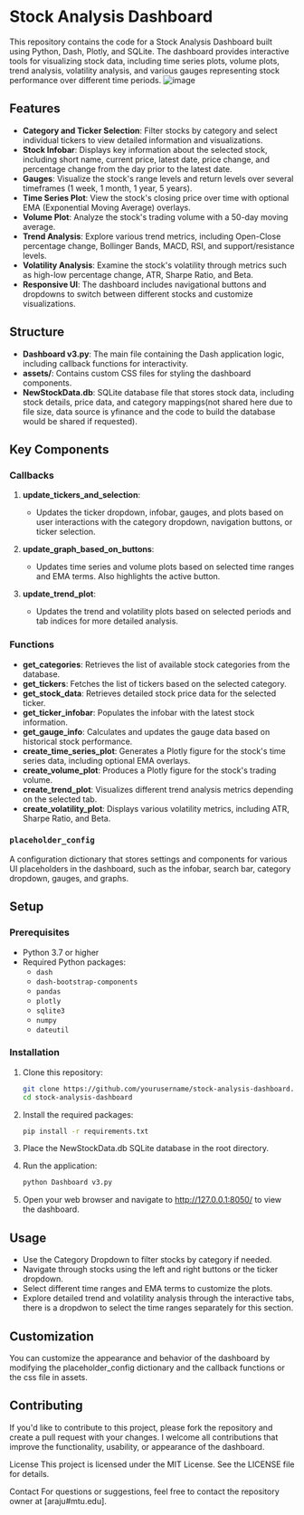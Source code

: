 # Stock Analysis Dashboard

This repository contains the code for a Stock Analysis Dashboard built using Python, Dash, Plotly, and SQLite. The dashboard provides interactive tools for visualizing stock data, including time series plots, volume plots, trend analysis, volatility analysis, and various gauges representing stock performance over different time periods.
![image](https://github.com/user-attachments/assets/31502035-5b82-4f75-881d-2d1d096d5831 "Final Dashboard")

## Features

- **Category and Ticker Selection**: Filter stocks by category and select individual tickers to view detailed information and visualizations.
- **Stock Infobar**: Displays key information about the selected stock, including short name, current price, latest date, price change, and percentage change from the day prior to the latest date.
- **Gauges**: Visualize the stock's range levels and return levels over several timeframes (1 week, 1 month, 1 year, 5 years).
- **Time Series Plot**: View the stock's closing price over time with optional EMA (Exponential Moving Average) overlays.
- **Volume Plot**: Analyze the stock's trading volume with a 50-day moving average.
- **Trend Analysis**: Explore various trend metrics, including Open-Close percentage change, Bollinger Bands, MACD, RSI, and support/resistance levels.
- **Volatility Analysis**: Examine the stock's volatility through metrics such as high-low percentage change, ATR, Sharpe Ratio, and Beta.
- **Responsive UI**: The dashboard includes navigational buttons and dropdowns to switch between different stocks and customize visualizations.

## Structure

- **Dashboard v3.py**: The main file containing the Dash application logic, including callback functions for interactivity.
- **assets/**: Contains custom CSS files for styling the dashboard components.
- **NewStockData.db**: SQLite database file that stores stock data, including stock details, price data, and category mappings(not shared here due to file size, data source is yfinance and the code to build the database would be shared if requested).

## Key Components

### Callbacks

1. **update_tickers_and_selection**: 
   - Updates the ticker dropdown, infobar, gauges, and plots based on user interactions with the category dropdown, navigation buttons, or ticker selection.
   
2. **update_graph_based_on_buttons**: 
   - Updates time series and volume plots based on selected time ranges and EMA terms. Also highlights the active button.

3. **update_trend_plot**: 
   - Updates the trend and volatility plots based on selected periods and tab indices for more detailed analysis.

### Functions

- **get_categories**: Retrieves the list of available stock categories from the database.
- **get_tickers**: Fetches the list of tickers based on the selected category.
- **get_stock_data**: Retrieves detailed stock price data for the selected ticker.
- **get_ticker_infobar**: Populates the infobar with the latest stock information.
- **get_gauge_info**: Calculates and updates the gauge data based on historical stock performance.
- **create_time_series_plot**: Generates a Plotly figure for the stock's time series data, including optional EMA overlays.
- **create_volume_plot**: Produces a Plotly figure for the stock's trading volume.
- **create_trend_plot**: Visualizes different trend analysis metrics depending on the selected tab.
- **create_volatility_plot**: Displays various volatility metrics, including ATR, Sharpe Ratio, and Beta.

### `placeholder_config`

A configuration dictionary that stores settings and components for various UI placeholders in the dashboard, such as the infobar, search bar, category dropdown, gauges, and graphs.

## Setup

### Prerequisites

- Python 3.7 or higher
- Required Python packages:
  - `dash`
  - `dash-bootstrap-components`
  - `pandas`
  - `plotly`
  - `sqlite3`
  - `numpy`
  - `dateutil`

### Installation

1. Clone this repository:
   ```bash
   git clone https://github.com/yourusername/stock-analysis-dashboard.git
   cd stock-analysis-dashboard

2. Install the required packages:
   ```bash
   pip install -r requirements.txt

3. Place the NewStockData.db SQLite database in the root directory.

4. Run the application:
   ```bash
   python Dashboard v3.py
5. Open your web browser and navigate to http://127.0.0.1:8050/ to view the dashboard.


## Usage
- Use the Category Dropdown to filter stocks by category if needed.
- Navigate through stocks using the left and right buttons or the ticker dropdown.
- Select different time ranges and EMA terms to customize the plots.
- Explore detailed trend and volatility analysis through the interactive tabs, there is a dropdwon to select the time ranges separately for this section.

## Customization
You can customize the appearance and behavior of the dashboard by modifying the placeholder_config dictionary and the callback functions or the css file in assets.

## Contributing
If you'd like to contribute to this project, please fork the repository and create a pull request with your changes. I welcome all contributions that improve the functionality, usability, or appearance of the dashboard.

License
This project is licensed under the MIT License. See the LICENSE file for details.

Contact
For questions or suggestions, feel free to contact the repository owner at [araju#mtu.edu].


